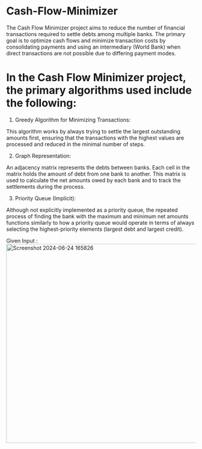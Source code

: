 # Cash-Flow-Minimizer
The Cash Flow Minimizer project aims to reduce the number of financial transactions required to settle debts among multiple banks. The primary goal is to optimize cash flows and minimize transaction costs by consolidating payments and using an intermediary (World Bank) when direct transactions are not possible due to differing payment modes.

# In the Cash Flow Minimizer project, the primary algorithms used include the following:

1. Greedy Algorithm for Minimizing Transactions:

This algorithm works by always trying to settle the largest outstanding amounts first, ensuring that the transactions with the highest values are processed and reduced in the minimal number of steps.

2.  Graph Representation:

An adjacency matrix represents the debts between banks. Each cell in the matrix holds the amount of debt from one bank to another.
This matrix is used to calculate the net amounts owed by each bank and to track the settlements during the process.

3. Priority Queue (Implicit):

Although not explicitly implemented as a priority queue, the repeated process of finding the bank with the maximum and minimum net amounts functions similarly to how a priority queue would operate in terms of always selecting the highest-priority elements (largest debt and largest credit).

Given Input :
<img width="530" alt="Screenshot 2024-06-24 165826" src="https://github.com/uniquekhushi/Cash-Flow-Minimizer/assets/112020768/46655de6-9bd4-4b05-aef2-b43509f09e5c">



